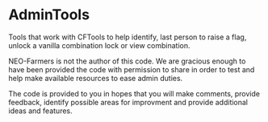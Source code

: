 # AdminTools
Tools that work with CFTools to help identify, last person to raise a flag, unlock a vanilla combination lock or view combination.

NEO-Farmers is not the author of this code.  We are gracious enough to have been provided the code with permission to share in order to test and help make available resources to ease admin duties.

The code is provided to you in hopes that you will make comments, provide feedback, identify possible areas for improvment and provide additional ideas and features.
